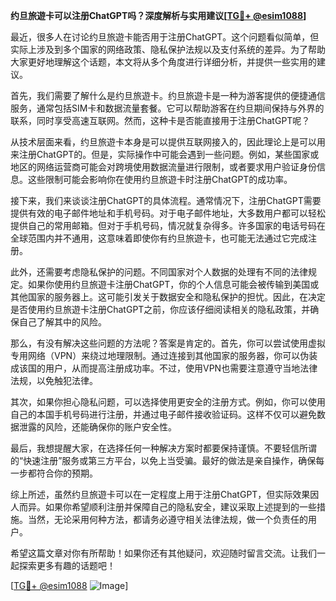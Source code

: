 **约旦旅遊卡可以注册ChatGPT吗？深度解析与实用建议[[TG💪+ @esim1088](https://t.me/s/esim1088)]**

最近，很多人在讨论约旦旅遊卡能否用于注册ChatGPT。这个问题看似简单，但实际上涉及到多个国家的网络政策、隐私保护法规以及支付系统的差异。为了帮助大家更好地理解这个话题，本文将从多个角度进行详细分析，并提供一些实用的建议。

首先，我们需要了解什么是约旦旅遊卡。约旦旅遊卡是一种为游客提供的便捷通信服务，通常包括SIM卡和数据流量套餐。它可以帮助游客在约旦期间保持与外界的联系，同时享受高速互联网。然而，这种卡是否能直接用于注册ChatGPT呢？

从技术层面来看，约旦旅遊卡本身是可以提供互联网接入的，因此理论上是可以用来注册ChatGPT的。但是，实际操作中可能会遇到一些问题。例如，某些国家或地区的网络运营商可能会对跨境使用数据流量进行限制，或者要求用户验证身份信息。这些限制可能会影响你在使用约旦旅遊卡时注册ChatGPT的成功率。

接下来，我们来谈谈注册ChatGPT的具体流程。通常情况下，注册ChatGPT需要提供有效的电子邮件地址和手机号码。对于电子邮件地址，大多数用户都可以轻松提供自己的常用邮箱。但对于手机号码，情况就复杂得多。许多国家的电话号码在全球范围内并不通用，这意味着即使你有约旦旅遊卡，也可能无法通过它完成注册。

此外，还需要考虑隐私保护的问题。不同国家对个人数据的处理有不同的法律规定。如果你使用约旦旅遊卡注册ChatGPT，你的个人信息可能会被传输到美国或其他国家的服务器上。这可能引发关于数据安全和隐私保护的担忧。因此，在决定是否使用约旦旅遊卡注册ChatGPT之前，你应该仔细阅读相关的隐私政策，并确保自己了解其中的风险。

那么，有没有解决这些问题的方法呢？答案是肯定的。首先，你可以尝试使用虚拟专用网络（VPN）来绕过地理限制。通过连接到其他国家的服务器，你可以伪装成该国的用户，从而提高注册成功率。不过，使用VPN也需要注意遵守当地法律法规，以免触犯法律。

其次，如果你担心隐私问题，可以选择使用更安全的注册方式。例如，你可以使用自己的本国手机号码进行注册，并通过电子邮件接收验证码。这样不仅可以避免数据泄露的风险，还能确保你的账户安全性。

最后，我想提醒大家，在选择任何一种解决方案时都要保持谨慎。不要轻信所谓的“快速注册”服务或第三方平台，以免上当受骗。最好的做法是亲自操作，确保每一步都符合你的预期。

综上所述，虽然约旦旅遊卡可以在一定程度上用于注册ChatGPT，但实际效果因人而异。如果你希望顺利注册并保障自己的隐私安全，建议采取上述提到的一些措施。当然，无论采用何种方法，都请务必遵守相关法律法规，做一个负责任的用户。

希望这篇文章对你有所帮助！如果你还有其他疑问，欢迎随时留言交流。让我们一起探索更多有趣的话题吧！

[[TG💪+ @esim1088](https://t.me/s/esim1088) ![Image](https://i.postimg.cc/4NQfJmqS/Snipaste-2025-05-13-00-14-12.png)]